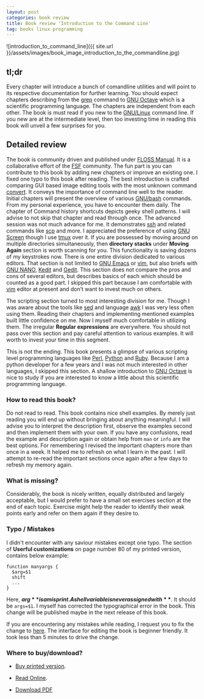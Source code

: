 ```yaml
---
layout: post
categories: book review
title: Book review 'Introduction to the Command Line'
tag: books linux programming
---
```

![introduction_to_command_line]({{ site.url
}}/assets/images/book_image_introduction_to_the_commandline.jpg)


## tl;dr


Every chapter will introduce a bunch of comandline utilities and will point to
its respective documentation for further learning. You should expect chapters
describing from the [grep](https://www.gnu.org/software/grep/manual/grep.html)
command to [GNU Octave](https://www.gnu.org/software/octave/) which is a
scientific programming language. The chapters are independent from each other.
The book is must read if you new to the
[GNU/Linux](https://en.wikipedia.org/wiki/Linux) command line. If you new are at
the intermediate level, then too investing time in reading this book will unveil
a few surprises for you.


## Detailed review

The book is community driven and published under [FLOSS
Manual](http://flossmanuals.net). It is a collaborative effort of the
[FSF](http://www.fsf.org/) community. The fun part is you can contribute to this
book by adding new chapters or improve an existing one. I fixed one typo to this
book after reading. The best introduction is crafted comparing GUI based image
editing tools with the most unknown command
[convert](https://linux.die.net/man/1/convert). It conveys the importance of
command line well to the reader. Initial chapters will present the overview of
various [GNU/bash](https://www.gnu.org/software/bash/) commands. From my
personal experience, you have to encounter them daily. The chapter of Command
history shortcuts depicts geeky shell patterns. I will advise to not skip that
chapter and read through once. The advanced session was not much advance for me.
It demonstrates [ssh](https://linux.die.net/man/1/ssh) and related commands like
[scp](https://linux.die.net/man/1/scp) and more. I appreciated the preference of
using [GNU Screen](https://www.gnu.org/software/screen/) though I use
[tmux](https://tmux.github.io/) over it. If you are possessed by moving around
on multiple directories simultaneously, then **directory stacks** under **Moving
Again** section is worth scanning for you.  This functionality is saving dozens
of my keystrokes now.  There is one entire division dedicated to various
editors. That section is not limited to [GNU
Emacs](https://www.gnu.org/software/emacs/) or [vim][vim], but also briefs with
[GNU NANO](https://www.nano-editor.org/), [Kedit](http://www.kedit.com/) and
[Gedit](https://wiki.gnome.org/Apps/Gedit). This section does not compare the
pros and cons of several editors, but describes basics of each which should be
counted as a good part.  I skipped this part because I am comfortable with
[vim][vim] editor at present and don’t want to invest much on others.

The scripting section turned to most interesting division for me. Though I was
aware about the tools like
[sed](https://www.gnu.org/software/sed/manual/sed.html) and language
[awk](https://linux.die.net/man/1/awk) I was very less often using them. Reading
their chapters and implementing mentioned examples built little confidence on
me. Now I myself much comfortable in utilizing them. The irregular **Regular
expressions** are everywhere.  You should not pass over this section and pay
careful attention to various examples.  It will worth to invest your time in
this segment.

This is not the ending.  This book presents a glimpse of various scripting level
programming languages like [Perl](https://www.perl.org/),
[Python](http://python.org) and [Ruby](https://www.ruby-lang.org/en/). Because I
am a python developer for a few years and I was not much interested in other
languages, I skipped this section.  A shallow introduction to [GNU
Octave](https://www.gnu.org/software/octave/) is nice to study if you are
interested to know a little about this scientific programming language.


### How to read this book?

Do not read to read. This book contains nice shell examples.  By merely just
reading you will end up without bringing about anything meaningful.  I will
advise you to interpret the description first, observe the examples second and
then implement them with your own.  If you have any confusions, read the example
and description again or obtain help from `man` or `info` are the best options.
For remembering I revised the important chapters more than once in a week.  It
helped me to refresh on what I learn in the past.  I will attempt to re-read the
important sections once again after a few days to refresh my memory again.


### What is missing?

Considerably, the book is nicely written, equally distributed
and largely acceptable, but I would prefer to have a small set exercises section
at the end of each topic.  Exercise might help the reader to identify their weak
points early and refer on them again if they desire to.


### Typo / Mistakes

I didn't encounter with any saviour mistakes except one typo. The section of
**Userful customizations** on page number 80 of my printed version, contains
below example:

```
function manyargs {
  $arg=$1
  shift
  ...
}
```

Here, **$arg** is a misprint. A shell variable is never assigned with **$**. It
should be `args=$1`.  I myself has corrected the typographical error in the
book.  This change will be published maybe in the next release of this book.

If you are encountering any mistakes while reading, I request you to fix the
change to [here](http://write.flossmanuals.net/command-line/introduction/). The
interface for editing the book is beginner friendly. It took less than 5 minutes
to drive the change.


### Where to buy/download?

* [Buy printed
  version](https://shop.fsf.org/books-docs/introduction-command-line).

* [Read Online](http://write.flossmanuals.net/command-line/introduction/).

* [Download
  PDF](http://archive.flossmanuals.net/_booki/command-line/command-line.pdf)

[vim]: http://vim.org/
